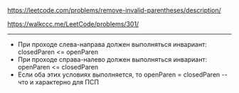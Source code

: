 https://leetcode.com/problems/remove-invalid-parentheses/description/

https://walkccc.me/LeetCode/problems/301/

___

* При проходе слева-направа должен выполняться инвариант: closedParen <= openParen
* При проходе справа-налево должен выполняться инвариант: openParen <= closedParen
* Если оба этих условиях выполняется, то openParen = closedParen -- что и характерно для ПСП
